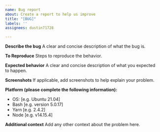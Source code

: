 ```yaml
---
name: Bug report
about: Create a report to help us improve
title: "[BUG]"
labels: ''
assignees: dustin71728

---
```


**Describe the bug**
A clear and concise description of what the bug is.

**To Reproduce**
Steps to reproduce the behavior.

**Expected behavior**
A clear and concise description of what you expected to happen.

**Screenshots**
If applicable, add screenshots to help explain your problem.

**Platform (please complete the following information):**
 - OS: [e.g. Ubuntu 21.04]
 - Bash [e.g. version 5.0.17]
 - Yarn [e.g. 2.4.2]
 - Node [e.g. v14.15.4]

**Additional context**
Add any other context about the problem here.
